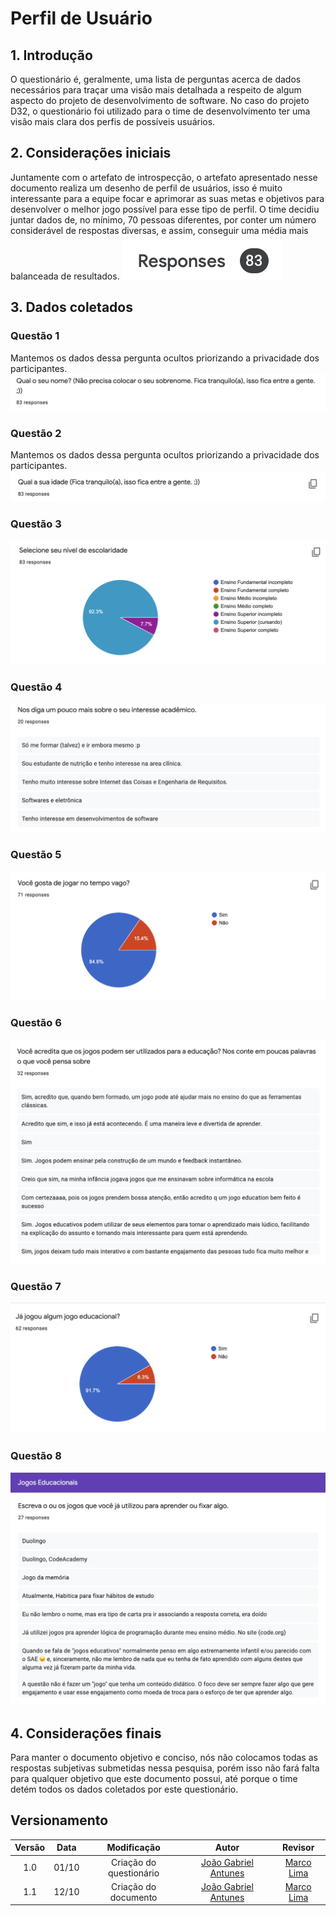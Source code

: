 # Perfil de Usuário

## 1. Introdução

O questionário  é, geralmente, uma lista de perguntas acerca de dados necessários para traçar uma visão mais detalhada a respeito de algum aspecto do projeto de desenvolvimento de software. No caso do projeto D32, o questionário foi utilizado para o time de desenvolvimento ter uma visão mais clara dos perfis de possíveis usuários.

## 2. Considerações iniciais

Juntamente com o artefato de introspecção, o artefato apresentado nesse documento realiza um desenho de perfil de usuários, isso é muito interessante para a equipe focar e aprimorar as suas metas e objetivos para desenvolver o melhor jogo possível para esse tipo de perfil. O time decidiu juntar dados de, no mínimo, 70 pessoas diferentes, por conter um número considerável de respostas diversas, e assim, conseguir uma média mais balanceada de resultados.
![respostas](./img/questionario/respostas.png)

## 3. Dados coletados

### Questão 1
Mantemos os dados dessa pergunta ocultos priorizando a privacidade dos participantes.
![q1](./img/questionario/q1.png)
### Questão 2
Mantemos os dados dessa pergunta ocultos priorizando a privacidade dos participantes.
![q1](./img/questionario/q2.png)
### Questão 3
![q1](./img/questionario/q3.png)
### Questão 4
![q1](./img/questionario/q4.png)
### Questão 5
![q1](./img/questionario/q5.png)
### Questão 6
![q1](./img/questionario/q6.png)
### Questão 7
![q1](./img/questionario/q7.png)
### Questão 8
![q1](./img/questionario/q8.png)

## 4. Considerações finais
Para manter o documento objetivo e conciso, nós não colocamos todas as respostas subjetivas submetidas nessa pesquisa, porém isso não fará falta para qualquer objetivo que este documento possui, até porque o time detém todos os dados coletados por este questionário.

## Versionamento
| Versão | Data | Modificação | Autor | Revisor |
| :---: | :---: | :---: | :---: | :---: |
| 1.0 | 01/10 | Criação do questionário  | [João Gabriel Antunes](https://github.com/flyerjohn) | [Marco Lima](https://github.com/markinlimac)
| 1.1 | 12/10 | Criação do documento  | [João Gabriel Antunes](https://github.com/flyerjohn) | [Marco Lima](https://github.com/markinlimac)